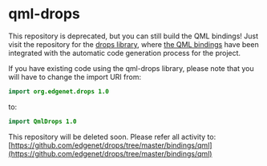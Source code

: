 # qml-drops

This repository is deprecated, but you can still build the QML bindings!  Just visit the repository for the [drops library](https://github.com/edgenet/drops), where [the QML bindings](https://github.com/edgenet/drops/tree/master/bindings/qml) have been integrated with the automatic code generation process for the project.

If you have existing code using the qml-drops library, please note that you will have to change the import URI from:
```qml
import org.edgenet.drops 1.0
```
to:
```qml
import QmlDrops 1.0
```

This repository will be deleted soon.  Please refer all activity to: [https://github.com/edgenet/drops/tree/master/bindings/qml](https://github.com/edgenet/drops/tree/master/bindings/qml)
